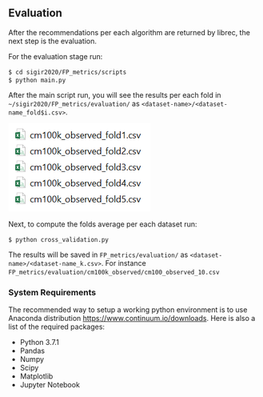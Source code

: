 ## Evaluation
After the recommendations per each algorithm are returned by librec, the next step is the evaluation.

For the evaluation stage run:

    $ cd sigir2020/FP_metrics/scripts
    $ python main.py

After the main script run, you will see the results per each fold in `~/sigir2020/FP_metrics/evaluation/` as `<dataset-name>/<dataset-name_fold$i.csv>`. 

![](https://github.com/elikary/sigir2020/blob/master/images/folds.png)

Next, to compute the folds average per each dataset run:

    $ python cross_validation.py
    
The results will be saved in `FP_metrics/evaluation/` as `<dataset-name>/<dataset-name_k.csv>`. For instance `FP_metrics/evaluation/cm100k_observed/cm100_observed_10.csv`

### System Requirements

The recommended way to setup a working python environment is to use Anaconda distribution https://www.continuum.io/downloads.
Here is also a list of the required packages:

- Python 3.7.1 
- Pandas
- Numpy
- Scipy
- Matplotlib
- Jupyter Notebook